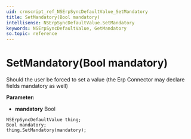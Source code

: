 ```yaml
---
uid: crmscript_ref_NSErpSyncDefaultValue_SetMandatory
title: SetMandatory(Bool mandatory)
intellisense: NSErpSyncDefaultValue.SetMandatory
keywords: NSErpSyncDefaultValue, GetMandatory
so.topic: reference
---
```


# SetMandatory(Bool mandatory)

Should the user be forced to set a value (the Erp Connector may declare fields mandatory as well)

**Parameter:** 
* **mandatory** Bool

```crmscript
NSErpSyncDefaultValue thing;
Bool mandatory;
thing.SetMandatory(mandatory);
```

